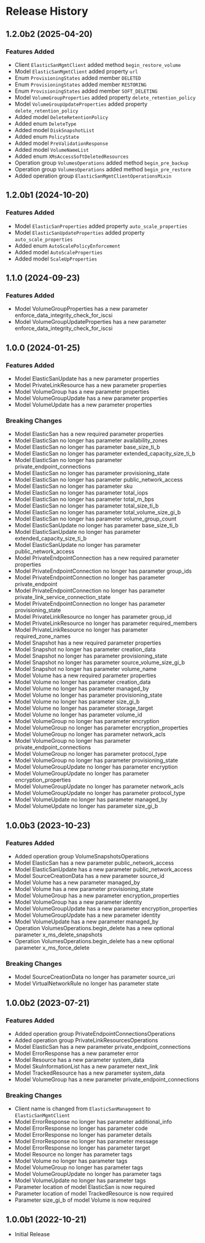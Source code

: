 # Release History

## 1.2.0b2 (2025-04-20)

### Features Added

  - Client `ElasticSanMgmtClient` added method `begin_restore_volume`
  - Model `ElasticSanMgmtClient` added property `url`
  - Enum `ProvisioningStates` added member `DELETED`
  - Enum `ProvisioningStates` added member `RESTORING`
  - Enum `ProvisioningStates` added member `SOFT_DELETING`
  - Model `VolumeGroupProperties` added property `delete_retention_policy`
  - Model `VolumeGroupUpdateProperties` added property `delete_retention_policy`
  - Added model `DeleteRetentionPolicy`
  - Added enum `DeleteType`
  - Added model `DiskSnapshotList`
  - Added enum `PolicyState`
  - Added model `PreValidationResponse`
  - Added model `VolumeNameList`
  - Added enum `XMsAccessSoftDeletedResources`
  - Operation group `VolumesOperations` added method `begin_pre_backup`
  - Operation group `VolumesOperations` added method `begin_pre_restore`
  - Added operation group `ElasticSanMgmtClientOperationsMixin`

## 1.2.0b1 (2024-10-20)

### Features Added

  - Model `ElasticSanProperties` added property `auto_scale_properties`
  - Model `ElasticSanUpdateProperties` added property `auto_scale_properties`
  - Added enum `AutoScalePolicyEnforcement`
  - Added model `AutoScaleProperties`
  - Added model `ScaleUpProperties`

## 1.1.0 (2024-09-23)

### Features Added

  - Model VolumeGroupProperties has a new parameter enforce_data_integrity_check_for_iscsi
  - Model VolumeGroupUpdateProperties has a new parameter enforce_data_integrity_check_for_iscsi

## 1.0.0 (2024-01-25)

### Features Added

  - Model ElasticSanUpdate has a new parameter properties
  - Model PrivateLinkResource has a new parameter properties
  - Model VolumeGroup has a new parameter properties
  - Model VolumeGroupUpdate has a new parameter properties
  - Model VolumeUpdate has a new parameter properties

### Breaking Changes

  - Model ElasticSan has a new required parameter properties
  - Model ElasticSan no longer has parameter availability_zones
  - Model ElasticSan no longer has parameter base_size_ti_b
  - Model ElasticSan no longer has parameter extended_capacity_size_ti_b
  - Model ElasticSan no longer has parameter private_endpoint_connections
  - Model ElasticSan no longer has parameter provisioning_state
  - Model ElasticSan no longer has parameter public_network_access
  - Model ElasticSan no longer has parameter sku
  - Model ElasticSan no longer has parameter total_iops
  - Model ElasticSan no longer has parameter total_m_bps
  - Model ElasticSan no longer has parameter total_size_ti_b
  - Model ElasticSan no longer has parameter total_volume_size_gi_b
  - Model ElasticSan no longer has parameter volume_group_count
  - Model ElasticSanUpdate no longer has parameter base_size_ti_b
  - Model ElasticSanUpdate no longer has parameter extended_capacity_size_ti_b
  - Model ElasticSanUpdate no longer has parameter public_network_access
  - Model PrivateEndpointConnection has a new required parameter properties
  - Model PrivateEndpointConnection no longer has parameter group_ids
  - Model PrivateEndpointConnection no longer has parameter private_endpoint
  - Model PrivateEndpointConnection no longer has parameter private_link_service_connection_state
  - Model PrivateEndpointConnection no longer has parameter provisioning_state
  - Model PrivateLinkResource no longer has parameter group_id
  - Model PrivateLinkResource no longer has parameter required_members
  - Model PrivateLinkResource no longer has parameter required_zone_names
  - Model Snapshot has a new required parameter properties
  - Model Snapshot no longer has parameter creation_data
  - Model Snapshot no longer has parameter provisioning_state
  - Model Snapshot no longer has parameter source_volume_size_gi_b
  - Model Snapshot no longer has parameter volume_name
  - Model Volume has a new required parameter properties
  - Model Volume no longer has parameter creation_data
  - Model Volume no longer has parameter managed_by
  - Model Volume no longer has parameter provisioning_state
  - Model Volume no longer has parameter size_gi_b
  - Model Volume no longer has parameter storage_target
  - Model Volume no longer has parameter volume_id
  - Model VolumeGroup no longer has parameter encryption
  - Model VolumeGroup no longer has parameter encryption_properties
  - Model VolumeGroup no longer has parameter network_acls
  - Model VolumeGroup no longer has parameter private_endpoint_connections
  - Model VolumeGroup no longer has parameter protocol_type
  - Model VolumeGroup no longer has parameter provisioning_state
  - Model VolumeGroupUpdate no longer has parameter encryption
  - Model VolumeGroupUpdate no longer has parameter encryption_properties
  - Model VolumeGroupUpdate no longer has parameter network_acls
  - Model VolumeGroupUpdate no longer has parameter protocol_type
  - Model VolumeUpdate no longer has parameter managed_by
  - Model VolumeUpdate no longer has parameter size_gi_b

## 1.0.0b3 (2023-10-23)

### Features Added

  - Added operation group VolumeSnapshotsOperations
  - Model ElasticSan has a new parameter public_network_access
  - Model ElasticSanUpdate has a new parameter public_network_access
  - Model SourceCreationData has a new parameter source_id
  - Model Volume has a new parameter managed_by
  - Model Volume has a new parameter provisioning_state
  - Model VolumeGroup has a new parameter encryption_properties
  - Model VolumeGroup has a new parameter identity
  - Model VolumeGroupUpdate has a new parameter encryption_properties
  - Model VolumeGroupUpdate has a new parameter identity
  - Model VolumeUpdate has a new parameter managed_by
  - Operation VolumesOperations.begin_delete has a new optional parameter x_ms_delete_snapshots
  - Operation VolumesOperations.begin_delete has a new optional parameter x_ms_force_delete

### Breaking Changes

  - Model SourceCreationData no longer has parameter source_uri
  - Model VirtualNetworkRule no longer has parameter state

## 1.0.0b2 (2023-07-21)

### Features Added

  - Added operation group PrivateEndpointConnectionsOperations
  - Added operation group PrivateLinkResourcesOperations
  - Model ElasticSan has a new parameter private_endpoint_connections
  - Model ErrorResponse has a new parameter error
  - Model Resource has a new parameter system_data
  - Model SkuInformationList has a new parameter next_link
  - Model TrackedResource has a new parameter system_data
  - Model VolumeGroup has a new parameter private_endpoint_connections

### Breaking Changes

  - Client name is changed from `ElasticSanManagement` to `ElasticSanMgmtClient`
  - Model ErrorResponse no longer has parameter additional_info
  - Model ErrorResponse no longer has parameter code
  - Model ErrorResponse no longer has parameter details
  - Model ErrorResponse no longer has parameter message
  - Model ErrorResponse no longer has parameter target
  - Model Resource no longer has parameter tags
  - Model Volume no longer has parameter tags
  - Model VolumeGroup no longer has parameter tags
  - Model VolumeGroupUpdate no longer has parameter tags
  - Model VolumeUpdate no longer has parameter tags
  - Parameter location of model ElasticSan is now required
  - Parameter location of model TrackedResource is now required
  - Parameter size_gi_b of model Volume is now required

## 1.0.0b1 (2022-10-21)

* Initial Release
